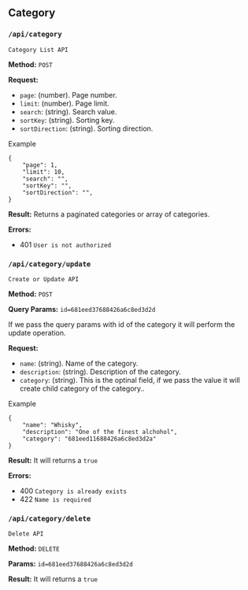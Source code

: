 ## Category

### `/api/category`

`Category List API`

**Method:** `POST`

**Request:**

- `page`: (number). Page number.
- `limit`: (number). Page limit.
- `search`: (string). Search value.
- `sortKey`: (string). Sorting key.
- `sortDirection`: (string). Sorting direction.

Example

```
{
	"page": 1,
	"limit": 10,
	"search": "",
	"sortKey": "",
	"sortDirection": "",
}
```

**Result:** Returns a paginated categories or array of categories.

**Errors:**

- 401 `User is not authorized`

### `/api/category/update`

`Create or Update API`

**Method:** `POST`

**Query Params:** `id=681eed37688426a6c8ed3d2d`

If we pass the query params with id of the category it will perform the update operation.

**Request:**

- `name`: (string). Name of the category.
- `description`: (string). Description of the category.
- `category`: (string). This is the optinal field, if we pass the value it will create child category of the category..

Example

```
{
	"name": "Whisky",
	"description": "One of the finest alchohol",
	"category": "681eed11688426a6c8ed3d2a"
}
```

**Result:** It will returns a `true`

**Errors:**

- 400 `Category is already exists`
- 422 `Name is required`

### `/api/category/delete`

`Delete API`

**Method:** `DELETE`

**Params:** `id=681eed37688426a6c8ed3d2d`

**Result:** It will returns a `true`
